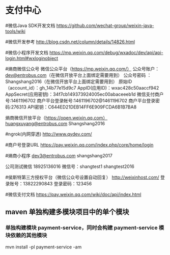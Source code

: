 # 支付中心

#微信Java SDK开发文档
https://github.com/wechat-group/weixin-java-tools/wiki

#微信开发参考
http://blog.csdn.net/column/details/14826.html

#微信小程序开发文档
https://mp.weixin.qq.com/debug/wxadoc/dev/api/api-login.html#wxloginobject

#熵商微信公众号
微信公众平台（https://mp.weixin.qq.com/）
	公众号账户：dev@entrobus.com（在微信开放平台上面绑定需要用到）
	公众号密码 ：Shangshang2016（在微信开放平台上面绑定需要用到）
	原始ID（account_id）：gh_14b77e15d9c7
	AppID(应用ID)：wxac428c50aaccf942
	AppSecret(应用密钥)：34f7cb149373924005ec00abaceeeb1d
	微信支付商户号:1461196702
	商户平台登录帐号:1461196702@1461196702
	商户平台登录密码:276313
    API密钥：C644ED21DEB14FF6E909FCDA6B1B7BA8

熵商微信开放平台（https://open.weixin.qq.com）
huangxuyang@entrobus.com
Shangshang2016


#ngrok(内网穿透)
http://www.qydev.com/

#商户号登录URL
https://pay.weixin.qq.com/index.php/core/home/login

#熵商小程序
dev3@entrobus.com
shangshang2017

公司测试微信
18925136016
微信号：shangtest1
shangtest2016

#侯斯特第三方授权平台（微信公众号设置自动回复）
http://weixinhost.com/
登录账号：13822290843
登录密码：123456

#微信支付文档
https://pay.weixin.qq.com/wiki/doc/api/index.html

## maven 单独构建多模块项目中的单个模块
### 单独构建模块 payment-service，同时会构建 payment-service 模块依赖的其他模块
mvn install -pl payment-service -am